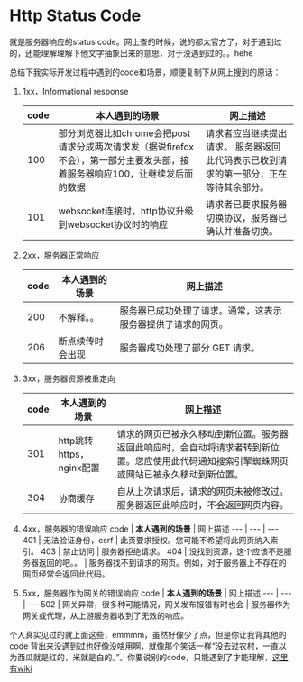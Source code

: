# Http Status Code

就是服务器响应的status code。网上查的时候，说的都太官方了，对于遇到过的，还能理解理解下他文字抽象出来的意思，对于没遇到过的。。hehe

总结下我实际开发过程中遇到的code和场景，顺便复制下从网上搜到的原话：  

1. 1xx，Informational response  

    code | **本人遇到的场景** | 网上描述
    --- | --- | ---
    100 | 部分浏览器比如chrome会把post请求分成两次请求发（据说firefox不会），第一部分主要发头部，接着服务器响应100，让继续发后面的数据 | 请求者应当继续提出请求。 服务器返回此代码表示已收到请求的第一部分，正在等待其余部分。
    101 | websocket连接时，http协议升级到websocket协议时的响应 | 请求者已要求服务器切换协议，服务器已确认并准备切换。

2. 2xx，服务器正常响应

    code | **本人遇到的场景** | 网上描述
    --- | --- | ---
    200 | 不解释。。 | 服务器已成功处理了请求。通常，这表示服务器提供了请求的网页。
    206 | 断点续传时会出现 |  服务器成功处理了部分 GET 请求。

3. 3xx，服务器资源被重定向

    code | **本人遇到的场景** | 网上描述
    --- | --- | ---
    301 | http跳转https，nginx配置 | 请求的网页已被永久移动到新位置。服务器返回此响应时，会自动将请求者转到新位置。您应使用此代码通知搜索引擎蜘蛛网页或网站已被永久移动到新位置。
    304 | 协商缓存 | 自从上次请求后，请求的网页未被修改过。服务器返回此响应时，不会返回网页内容。

4. 4xx，服务器的错误响应
    code | **本人遇到的场景** | 网上描述
    --- | --- | ---
    401 | 无法验证身份，csrf | 此页要求授权。您可能不希望将此网页纳入索引。
    403 | 禁止访问 | 服务器拒绝请求。
    404 | 没找到资源，这个应该不是服务器返回的吧。。 | 服务器找不到请求的网页。例如，对于服务器上不存在的网页经常会返回此代码。
5. 5xx，服务器作为网关的错误响应
    code | **本人遇到的场景** | 网上描述
    --- | --- | ---
    502 | 网关异常，很多种可能情况，网关发布报错有时也会 | 服务器作为网关或代理，从上游服务器收到了无效的响应。

个人真实见过的就上面这些，emmmm，虽然好像少了点，但是你让我背其他的code 背出来没遇到过也好像没啥用啊，就像那个笑话一样“没去过农村，一直以为西瓜就是红的，米就是白的。”。你要说别的code，只能遇到了才能理解，[这里有wiki](https://en.wikipedia.org/wiki/List_of_HTTP_status_codes)
  